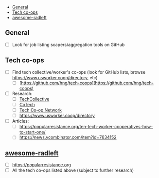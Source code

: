 - [General](#general)
- [Tech co-ops](#tech-co-ops)
- [awesome-radleft](#awesome-radleft)

## General

- [ ] Look for job listing scapers/aggregation tools on GitHub

## Tech co-ops

- [ ] Find tech collective/worker's co-ops (look for GitHub lists, browse
      https://www.usworker.coop/directory, etc)
  - [ ] [https://github.com/hng/tech-coops](https://github.com/hng/tech-coops)
- [ ] Research:
  - [ ] [TechCollective](https://techcollective.com)
  - [ ] [CoTech](https://www.coops.tech/about)
  - [ ] [Tech Co-op Network](https://www.techworker.coop/)
  - [ ] https://www.usworker.coop/directory
- [ ] Articles:
  - [ ] https://popularresistance.org/ten-tech-worker-cooperatives-how-to-start-one/
  - [ ] https://news.ycombinator.com/item?id=7634152

## [awesome-radleft](awesome-radleft.md)

- [ ] https://popularresistance.org
- [ ] All the tech co-ops listed above (subject to further research)
